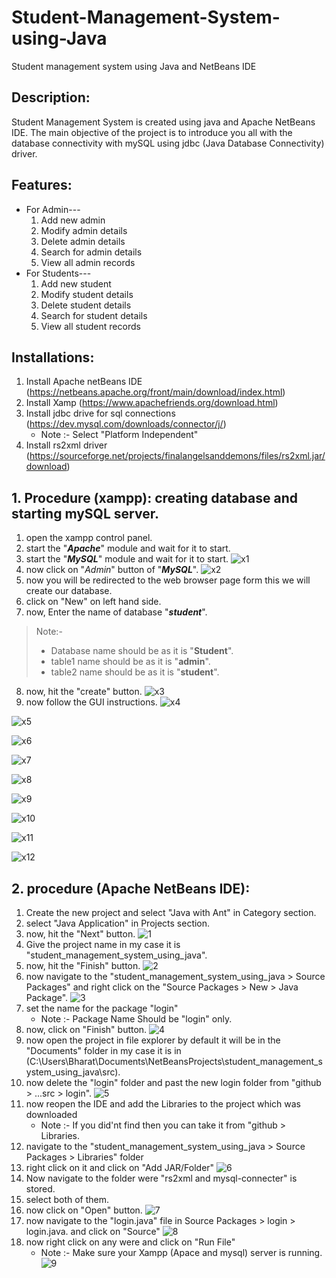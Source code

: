 # Student-Management-System-using-Java
Student management system using Java and NetBeans IDE

## Description:
Student Management System is created using java and Apache NetBeans IDE. The main objective of the project is to introduce you all with the database connectivity with mySQL using jdbc (Java Database Connectivity) driver.

## Features:
* For Admin---
  1. Add new admin
  2. Modify admin details
  3. Delete admin details
  4. Search for admin details
  5. View all admin records
* For Students---
  1. Add new student 
  2. Modify student details
  3. Delete student details
  4. Search for student details
  5. View all student records


## Installations:
1. Install Apache netBeans IDE (https://netbeans.apache.org/front/main/download/index.html)
2. Install Xamp (https://www.apachefriends.org/download.html)
3. Install jdbc drive for sql connections (https://dev.mysql.com/downloads/connector/j/)
   * Note :- Select "Platform Independent"
5. Install rs2xml driver (https://sourceforge.net/projects/finalangelsanddemons/files/rs2xml.jar/download)




## 1. Procedure (xampp): creating database and starting mySQL server.
1. open the xampp control panel.
2. start the "**_Apache_**" module and wait for it to start.
3. start the "**_MySQL_**" module and wait for it to start.
![x1](https://github.com/the-zoomeee/Student-Management-System-using-java/assets/154297263/5059c644-d6fd-44ed-b92c-2e41f1f85d39)
4. now click on "_Admin_" button of "**_MySQL_**".
![x2](https://github.com/the-zoomeee/Student-Management-System-using-java/assets/154297263/cd12d6bb-79c1-40a1-b096-c3441e57b6c1)
5. now you will be redirected to the web browser page form this we will create our database.
6. click on "New" on left hand side.
7. now, Enter the name of database "**_student_**".
> Note:-
>  * Database name should be as it is "**Student**".
>  * table1 name should be as it is "**admin**".
>  * table2 name should be as it is "**student**".
8. now, hit the "create" button.
![x3](https://github.com/the-zoomeee/Student-Management-System-using-java/assets/154297263/e3aa595e-4da8-4a27-8a8c-8cfc0b27df83)
9. now follow the GUI instructions.
![x4](https://github.com/the-zoomeee/Student-Management-System-using-java/assets/154297263/7339ecfe-7534-400b-92bb-c91b5a2df851)

![x5](https://github.com/the-zoomeee/Student-Management-System-using-java/assets/154297263/47ae1a48-f8e3-4d51-bc0d-a0656156cc7c)

![x6](https://github.com/the-zoomeee/Student-Management-System-using-java/assets/154297263/f166fda5-16b6-410c-b3e1-88eb76fb8df4)

![x7](https://github.com/the-zoomeee/Student-Management-System-using-java/assets/154297263/50a6c368-0f77-4be0-bbb6-b9836536ce23)

![x8](https://github.com/the-zoomeee/Student-Management-System-using-java/assets/154297263/2f740de1-3bf2-4388-9fed-6289a823a064)

![x9](https://github.com/the-zoomeee/Student-Management-System-using-java/assets/154297263/61b63d33-497d-42d7-9032-0bd0fd652a06)

![x10](https://github.com/the-zoomeee/Student-Management-System-using-java/assets/154297263/92b6a22f-6232-4608-916e-37148582770a)

![x11](https://github.com/the-zoomeee/Student-Management-System-using-java/assets/154297263/cdf80ec6-8249-470c-b3cc-cf2594a362b6)

![x12](https://github.com/the-zoomeee/Student-Management-System-using-java/assets/154297263/19d441c2-e0e2-4627-b472-d9f618f47b3d)




## 2. procedure (Apache NetBeans IDE):
1. Create the new project and select "Java with Ant" in Category section.
2. select "Java Application" in Projects section.
3. now, hit the "Next" button.
![1](https://github.com/the-zoomeee/Student-Management-System-using-java/assets/154297263/f0e7b2f6-b7a3-4b89-8d76-b6667d035798)
4. Give the project name in my case it is "student_management_system_using_java".
5. now, hit the "Finish" button.
![2](https://github.com/the-zoomeee/Student-Management-System-using-java/assets/154297263/61aa668a-c417-4322-a33c-fd0dbf2f2e77)
6. now navigate to the  "student_management_system_using_java > Source Packages" and right click on the "Source Packages > New > Java Package".
![3](https://github.com/the-zoomeee/Student-Management-System-using-java/assets/154297263/5481cfe2-99f1-43f5-9f6d-5cf20c5cc480)
7. set the name for the package "login"
   * Note :- Package Name Should be "login" only.
8. now, click on "Finish" button.
![4](https://github.com/the-zoomeee/Student-Management-System-using-java/assets/154297263/a633ec29-a02b-46b0-a8ee-79e403fdc4d7)
9. now open the project in file explorer by default it will be in the "Documents" folder in my case it is in (C:\Users\Bharat\Documents\NetBeansProjects\student_management_system_using_java\src).
10. now delete the "login" folder and past the new login folder from "github > ...src > login".
![5](https://github.com/the-zoomeee/Student-Management-System-using-java/assets/154297263/79b10025-5bc6-42cb-935d-6fd298db9c3d)
11. now reopen the IDE and add the Libraries to the project which was downloaded
    * Note :- If you did'nt find then you can take it from "github > Libraries.
12. navigate to the "student_management_system_using_java > Source Packages > Libraries" folder
13. right click on it and click on "Add JAR/Folder"
![6](https://github.com/the-zoomeee/Student-Management-System-using-java/assets/154297263/63530394-fe95-48f0-a344-36c5fb565739)
14. Now navigate to the folder were "rs2xml and mysql-connecter" is stored.
15. select both of them.
16. now click on "Open" button.
![7](https://github.com/the-zoomeee/Student-Management-System-using-java/assets/154297263/0fe73d05-1ab1-4f4f-9857-11736a592ab2)
17. now navigate to the "login.java" file in Source Packages > login > login.java. and click on "Source"
![8](https://github.com/the-zoomeee/Student-Management-System-using-java/assets/154297263/2ff1ca3c-7f0a-47a9-8ba4-edeb3493a4b8)
18. now right click on any were and click on "Run File"
    * Note :- Make sure your Xampp (Apace and mysql) server is running.
![9](https://github.com/the-zoomeee/Student-Management-System-using-java/assets/154297263/4b640211-5b8a-406b-8324-61507a401b6a)
